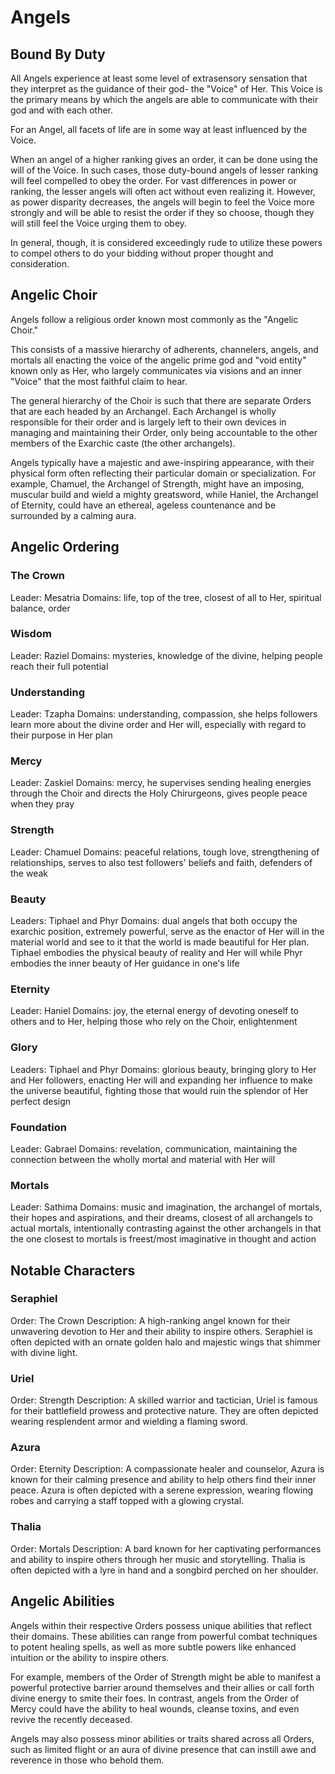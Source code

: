 # Angels

## Bound By Duty

All Angels experience at least some level of extrasensory sensation that they interpret as the guidance of their god- the "Voice" of Her. This Voice is the primary means by which the angels are able to communicate with their god and with each other.

For an Angel, all facets of life are in some way at least influenced by the Voice.

When an angel of a higher ranking gives an order, it can be done using the will of the Voice. In such cases, those duty-bound angels of lesser ranking will feel compelled to obey the order. For vast differences in power or ranking, the lesser angels will often act without even realizing it. However, as power disparity decreases, the angels will begin to feel the Voice more strongly and will be able to resist the order if they so choose, though they will still feel the Voice urging them to obey.

In general, though, it is considered exceedingly rude to utilize these powers to compel others to do your bidding without proper thought and consideration.

## Angelic Choir

Angels follow a religious order known most commonly as the "Angelic Choir."

This consists of a massive hierarchy of adherents, channelers, angels, and mortals all enacting the voice of the angelic prime god and "void entity" known only as Her, who largely communicates via visions and an inner "Voice" that the most faithful claim to hear.

The general hierarchy of the Choir is such that there are separate Orders that are each headed by an Archangel. Each Archangel is wholly responsible for their order and is largely left to their own devices in managing and maintaining their Order, only being accountable to the other members of the Exarchic caste (the other archangels).

Angels typically have a majestic and awe-inspiring appearance, with their physical form often reflecting their particular domain or specialization. For example, Chamuel, the Archangel of Strength, might have an imposing, muscular build and wield a mighty greatsword, while Haniel, the Archangel of Eternity, could have an ethereal, ageless countenance and be surrounded by a calming aura.

## Angelic Ordering

### The Crown

Leader: Mesatria
Domains: life, top of the tree, closest of all to Her, spiritual balance, order

### Wisdom

Leader: Raziel
Domains: mysteries, knowledge of the divine, helping people reach their full potential

### Understanding

Leader: Tzapha
Domains: understanding, compassion, she helps followers learn more about the divine order and Her will, especially with regard to their purpose in Her plan

### Mercy

Leader: Zaskiel
Domains: mercy, he supervises sending healing energies through the Choir and directs the Holy Chirurgeons, gives people peace when they pray

### Strength

Leader: Chamuel
Domains: peaceful relations, tough love, strengthening of relationships, serves to also test followers' beliefs and faith, defenders of the weak

### Beauty

Leaders: Tiphael and Phyr
Domains: dual angels that both occupy the exarchic position, extremely powerful, serve as the enactor of Her will in the material world and see to it that the world is made beautiful for Her plan. Tiphael embodies the physical beauty of reality and Her will while Phyr embodies the inner beauty of Her guidance in one's life

### Eternity

Leader: Haniel
Domains: joy, the eternal energy of devoting oneself to others and to Her, helping those who rely on the Choir, enlightenment

### Glory

Leaders: Tiphael and Phyr
Domains: glorious beauty, bringing glory to Her and Her followers, enacting Her will and expanding her influence to make the universe beautiful, fighting those that would ruin the splendor of Her perfect design

### Foundation

Leader: Gabrael
Domains: revelation, communication, maintaining the connection between the wholly mortal and material with Her will

### Mortals

Leader: Sathima
Domains: music and imagination, the archangel of mortals, their hopes and aspirations, and their dreams, closest of all archangels to actual mortals, intentionally contrasting against the other archangels in that the one closest to mortals is freest/most imaginative in thought and action

## Notable Characters

### Seraphiel

Order: The Crown
Description: A high-ranking angel known for their unwavering devotion to Her and their ability to inspire others. Seraphiel is often depicted with an ornate golden halo and majestic wings that shimmer with divine light.

### Uriel

Order: Strength
Description: A skilled warrior and tactician, Uriel is famous for their battlefield prowess and protective nature. They are often depicted wearing resplendent armor and wielding a flaming sword.

### Azura

Order: Eternity
Description: A compassionate healer and counselor, Azura is known for their calming presence and ability to help others find their inner peace. Azura is often depicted with a serene expression, wearing flowing robes and carrying a staff topped with a glowing crystal.

### Thalia

Order: Mortals
Description: A bard known for her captivating performances and ability to inspire others through her music and storytelling. Thalia is often depicted with a lyre in hand and a songbird perched on her shoulder.

## Angelic Abilities

Angels within their respective Orders possess unique abilities that reflect their domains. These abilities can range from powerful combat techniques to potent healing spells, as well as more subtle powers like enhanced intuition or the ability to inspire others.

For example, members of the Order of Strength might be able to manifest a powerful protective barrier around themselves and their allies or call forth divine energy to smite their foes. In contrast, angels from the Order of Mercy could have the ability to heal wounds, cleanse toxins, and even revive the recently deceased.

Angels may also possess minor abilities or traits shared across all Orders, such as limited flight or an aura of divine presence that can instill awe and reverence in those who behold them.

